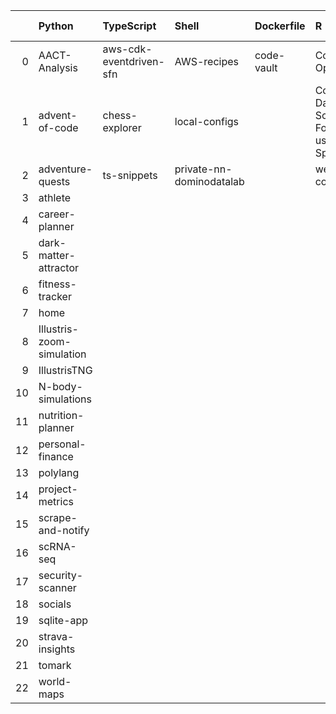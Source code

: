 |    | Python                    | TypeScript              | Shell                    | Dockerfile   | R                                                        | JavaScript                           | CSS               | Jupyter Notebook   | PowerShell   | C                   | Cypher                | HTML              |
|---:|:--------------------------|:------------------------|:-------------------------|:-------------|:---------------------------------------------------------|:-------------------------------------|:------------------|:-------------------|:-------------|:--------------------|:----------------------|:------------------|
|  0 | AACT-Analysis             | aws-cdk-eventdriven-sfn | AWS-recipes              | code-vault   | Computation-Optimizations                                | DHC                                  | frontend-patterns | hypothesis-testing | nn-private   | OverTheWire-website | social-media-insights | workout-generator |
|  1 | advent-of-code            | chess-explorer          | local-configs            |              | Coursera-Data-Science-Foundations-using-R-Specialization | web-application-jquery-and-bootstrap |                   | mnist-classifyer   | performance  |                     |                       |                   |
|  2 | adventure-quests          | ts-snippets             | private-nn-dominodatalab |              | wearable-computing                                       |                                      |                   | twitter-novo       |              |                     |                       |                   |
|  3 | athlete                   |                         |                          |              |                                                          |                                      |                   |                    |              |                     |                       |                   |
|  4 | career-planner            |                         |                          |              |                                                          |                                      |                   |                    |              |                     |                       |                   |
|  5 | dark-matter-attractor     |                         |                          |              |                                                          |                                      |                   |                    |              |                     |                       |                   |
|  6 | fitness-tracker           |                         |                          |              |                                                          |                                      |                   |                    |              |                     |                       |                   |
|  7 | home                      |                         |                          |              |                                                          |                                      |                   |                    |              |                     |                       |                   |
|  8 | Illustris-zoom-simulation |                         |                          |              |                                                          |                                      |                   |                    |              |                     |                       |                   |
|  9 | IllustrisTNG              |                         |                          |              |                                                          |                                      |                   |                    |              |                     |                       |                   |
| 10 | N-body-simulations        |                         |                          |              |                                                          |                                      |                   |                    |              |                     |                       |                   |
| 11 | nutrition-planner         |                         |                          |              |                                                          |                                      |                   |                    |              |                     |                       |                   |
| 12 | personal-finance          |                         |                          |              |                                                          |                                      |                   |                    |              |                     |                       |                   |
| 13 | polylang                  |                         |                          |              |                                                          |                                      |                   |                    |              |                     |                       |                   |
| 14 | project-metrics           |                         |                          |              |                                                          |                                      |                   |                    |              |                     |                       |                   |
| 15 | scrape-and-notify         |                         |                          |              |                                                          |                                      |                   |                    |              |                     |                       |                   |
| 16 | scRNA-seq                 |                         |                          |              |                                                          |                                      |                   |                    |              |                     |                       |                   |
| 17 | security-scanner          |                         |                          |              |                                                          |                                      |                   |                    |              |                     |                       |                   |
| 18 | socials                   |                         |                          |              |                                                          |                                      |                   |                    |              |                     |                       |                   |
| 19 | sqlite-app                |                         |                          |              |                                                          |                                      |                   |                    |              |                     |                       |                   |
| 20 | strava-insights           |                         |                          |              |                                                          |                                      |                   |                    |              |                     |                       |                   |
| 21 | tomark                    |                         |                          |              |                                                          |                                      |                   |                    |              |                     |                       |                   |
| 22 | world-maps                |                         |                          |              |                                                          |                                      |                   |                    |              |                     |                       |                   |